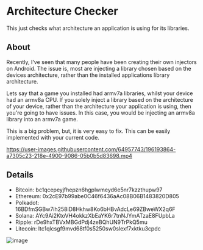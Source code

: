 # Architecture Checker

This just checks what architecture an application is using for its libraries.

## About

Recently, I've seen that many people have been creating their own injectors on Android. The issue is, most are injecting a library chosen based on the devices architecture, rather than the installed applications library architecture.

Lets say that a game you installed had armv7a libraries, whilst your device had an armv8a CPU. If you solely inject a library based on the architecture of your device, rather than the architecture your application is using, then you're going to have issues. In this case, you would be injecting an armv8a library into an armv7a game.

This is a big problem, but, it is very easy to fix. This can be easily implemented with your current code. 

https://user-images.githubusercontent.com/64957743/196193864-a7305c23-218e-4900-9086-05b0b5d83698.mp4

## Details

- Bitcoin: bc1qcepeyjfhepzn6hgplwmeyd6e5nr7kzzthupw97
- Ethereum: 0x2cE97b99abe0C46f6436aAc08B06B1483820D805
- Polkadot: 16BDfmSGBw7ih258iD8Hkhw8Ko6bHBvAdcLe69ZBweWX2q6F
- Solana: AYc9Ai2KtoVH4okkzXbEaYK6r7tnNJYmATzaE8FUpbLa
- Ripple: rDe9hxTBVxMBGdPdj4zeBQhUN9TrPkQ5mu
- Litecoin: ltc1qlcsgf9mvd68tf0s5250sw0slexf7xktku3cpdc

![image](https://user-images.githubusercontent.com/64957743/196131471-246967dd-cda3-46b7-89c8-efedc6527135.png)
